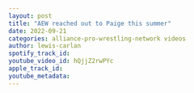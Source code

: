 ```yaml
---
layout: post
title: "AEW reached out to Paige this summer"
date: 2022-09-21
categories: alliance-pro-wrestling-network videos
author: lewis-carlan
spotify_track_id: 
youtube_video_id: hQjjZ2rwPYc
apple_track_id: 
youtube_metadata: 
---
```

